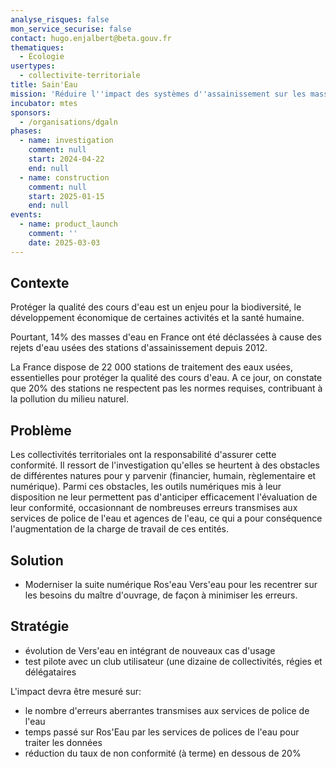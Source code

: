 ```yaml
---
analyse_risques: false
mon_service_securise: false
contact: hugo.enjalbert@beta.gouv.fr
thematiques:
  - Écologie
usertypes:
  - collectivite-territoriale
title: Sain'Eau
mission: 'Réduire l''impact des systèmes d''assainissement sur les masses d''eau. '
incubator: mtes
sponsors:
  - /organisations/dgaln
phases:
  - name: investigation
    comment: null
    start: 2024-04-22
    end: null
  - name: construction
    comment: null
    start: 2025-01-15
    end: null
events:
  - name: product_launch
    comment: ''
    date: 2025-03-03
---
```

## Contexte

Protéger la qualité des cours d'eau est un enjeu pour la biodiversité, le développement économique de certaines activités et la santé humaine. 

Pourtant, 14% des masses d'eau en France ont été déclassées à cause des rejets d'eau usées des stations d'assainissement depuis 2012.

La France dispose de 22 000 stations de traitement des eaux usées, essentielles pour protéger la qualité des cours d'eau. A ce jour, on constate que 20% des stations ne respectent pas les normes requises, contribuant à la pollution du milieu naturel. 

## Problème

Les collectivités territoriales ont la responsabilité d'assurer cette conformité. Il ressort de l'investigation qu'elles se heurtent à des obstacles de différentes natures pour y parvenir (financier, humain, règlementaire et numérique). Parmi ces obstacles, les outils numériques mis à leur disposition ne leur permettent pas d'anticiper efficacement l'évaluation de leur conformité, occasionnant de nombreuses erreurs transmises aux services de police de l'eau et agences de l'eau, ce qui a pour conséquence l'augmentation de la charge de travail de ces entités. 

## Solution

- Moderniser la suite numérique Ros'eau Vers'eau pour les recentrer sur les besoins du maître d'ouvrage, de façon à minimiser les erreurs.

## Stratégie

- évolution de Vers'eau en intégrant de nouveaux cas d'usage
- test pilote avec un club utilisateur (une dizaine de collectivités, régies et délégataires

L'impact devra être mesuré sur: 
- le nombre d'erreurs aberrantes transmises aux services de police de l'eau
- temps passé sur Ros'Eau par les services de polices de l'eau pour traiter les données 
- réduction du taux de non conformité (à terme) en dessous de 20%